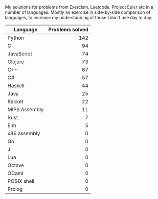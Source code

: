 
My solutions for problems from Exercism, Leetcode, Project Euler etc in a
number of languages. Mostly an exercise in side-by-side comparison of languages,
to increase my understanding of those I don't use day to day.

| Language | Problems solved |
| --- | --: |
| Python | 142 |
| C | 94 |
| JavaScript | 74 |
| Clojure | 73 |
| C++ | 67 |
| C# | 57 |
| Haskell | 44 |
| Java | 25 |
| Racket | 22 |
| MIPS Assembly | 11 |
| Rust | 7 |
| Elm | 5 |
| x86 assembly | 0 |
| Go | 0 |
| J | 0 |
| Lua | 0 |
| Octave | 0 |
| OCaml | 0 |
| POSIX shell | 0 |
| Prolog | 0 |


